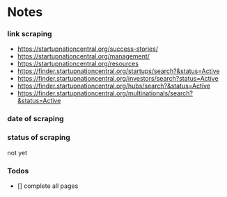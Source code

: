 # Notes

### link scraping
- https://startupnationcentral.org/success-stories/
- https://startupnationcentral.org/management/
- https://startupnationcentral.org/resources
- https://finder.startupnationcentral.org/startups/search?&status=Active
- https://finder.startupnationcentral.org/investors/search?status=Active
- https://finder.startupnationcentral.org/hubs/search?&status=Active
- https://finder.startupnationcentral.org/multinationals/search?&status=Active

### date of scraping


### status of scraping
not yet

### Todos
- [] complete all pages
